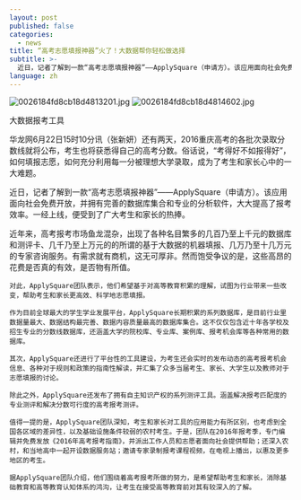 ```yaml
---
layout: post
published: false
categories:
  - news
title: “高考志愿填报神器”火了！大数据帮你轻松做选择
subtitle: >-
  近日，记者了解到一款“高考志愿填报神器”——ApplySquare（申请方）。该应用面向社会免费开放，并拥有完善的数据库集合和专业的分析软件，大大提高了报考效率。
language: zh
---
```


![0026184fd8cb18d4813201.jpg]({{site.baseurl}}/image/0026184fd8cb18d4813201.jpg)
![0026184fd8cb18d4814602.jpg]({{site.baseurl}}/image/0026184fd8cb18d4814602.jpg)

大数据报考工具

华龙网6月22日15时10分讯（张新妍）还有两天，2016重庆高考的各批次录取分数线就将公布，考生也将获悉得自己的高考分数。俗话说，“考得好不如报得好”，如何填报志愿，如何充分利用每一分被理想大学录取，成为了考生和家长心中的一大难题。

   近日，记者了解到一款“高考志愿填报神器”——ApplySquare（申请方）。该应用面向社会免费开放，并拥有完善的数据库集合和专业的分析软件，大大提高了报考效率。一经上线，便受到了广大考生和家长的热捧。

   近年来，高考报考市场鱼龙混杂，出现了各种名目繁多的几百乃至上千元的数据库和测评卡、几千乃至上万元的的所谓的基于大数据的机器填报、几万乃至十几万元的专家咨询服务。有需求就有商机，这无可厚非。然而饱受争议的是，这些高昂的花费是否真的有效，是否物有所值。

    对此，ApplySquare团队表示，他们希望基于对高等教育积累的理解，试图为行业带来一些改变，帮助考生和家长更高效、科学地志愿填报。

    作为目前全球最大的学生学业发展平台，ApplySquare长期积累的系列数据库，是目前行业里数据量最大、数据结构最完善、数据内容质量最高的数据库集合。这不仅仅包含近十年各学校及招生专业的分数线数据库，还涵盖大学的院校库、专业库、案例库、报考机会库等各种常用的数据库。

    其次，ApplySquare还进行了平台性的工具建设，为考生还会实时的发布动态的高考报考机会信息、各种对于规则和政策的指南性解读，并汇集了众多当届考生、家长、大学生以及教师对于志愿填报的讨论。

    除此之外，ApplySquare还发布了拥有自主知识产权的系列测评工具。涵盖解决报考匹配度的专业测评和解决分数可行度的高考报考测评。

    值得一提的是，ApplySquare团队深知，考生和家长对工具的应用能力有所区别，也考虑到全国各区域的差异性，以及基础设施条件较弱的农村考生。于是，团队在2016年报考季，专门编辑并免费发放《2016年高考报考指南》，并派出工作人员和志愿者面向社会提供帮助；还深入农村，和当地高中一起开设数据服务站；邀请专家录制报考课程视频，在电视上播出，以惠及更多地区的考生。

    据ApplySquare团队介绍，他们围绕着高考报考所做的努力，是希望帮助考生和家长，消除基础教育和高等教育认知体系的鸿沟，让考生在接受高等教育前对其有较深入的了解。
